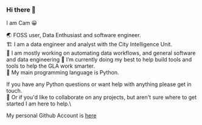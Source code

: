 ### Hi there 👋

I am Cam 😀

🌏 FOSS user, Data Enthusiast and software engineer.\
🏗 I am a data engineer and analyst with the City Intelligence Unit.\
🔭 I am mostly working on automating data workflows, and general software and data engineering
🌱 I’m currently doing my best to help build tools and tools to help the GLA work smarter.\
🐍 My main programming language is Python. 

If you have any Python questions or want help with anything please get in touch.\
👯 Or if you'd like to collaborate on any projects, but aren't sure where to get started I am here to help.\

My personal Github Account is [here](https://github.com/Mappboy)

<!--
**CPooleGLA/CPooleGLA** is a ✨ _special_ ✨ repository because its `README.md` (this file) appears on your GitHub profile.

Here are some ideas to get you started:

- 🔭 I’m currently working on ...
- 🌱 I’m currently learning ...
- 👯 I’m looking to collaborate on ...
- 🤔 I’m looking for help with ...
- 💬 Ask me about ...
- 📫 How to reach me: ...
- 😄 Pronouns: ...
- ⚡ Fun fact: ...
-->
